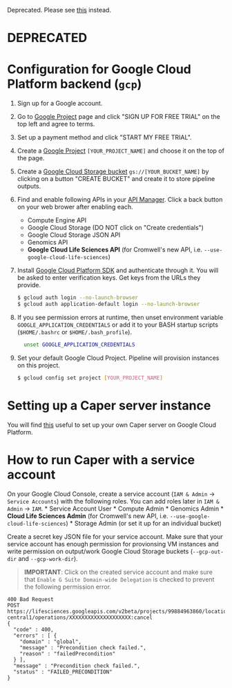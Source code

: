 Deprecated. Please see [this](../scripts/gcp_caper_server/README.md) instead.

# DEPRECATED

# Configuration for Google Cloud Platform backend (`gcp`)

1. Sign up for a Google account.
2. Go to [Google Project](https://console.developers.google.com/project) page and click "SIGN UP FOR FREE TRIAL" on the top left and agree to terms.
3. Set up a payment method and click "START MY FREE TRIAL".
4. Create a [Google Project](https://console.developers.google.com/project) `[YOUR_PROJECT_NAME]` and choose it on the top of the page.
5. Create a [Google Cloud Storage bucket](https://console.cloud.google.com/storage/browser) `gs://[YOUR_BUCKET_NAME]` by clicking on a button "CREATE BUCKET" and create it to store pipeline outputs.
6. Find and enable following APIs in your [API Manager](https://console.developers.google.com/apis/library). Click a back button on your web brower after enabling each.
    * Compute Engine API
    * Google Cloud Storage (DO NOT click on "Create credentials")
    * Google Cloud Storage JSON API
    * Genomics API
    * **Google Cloud Life Sciences API** (for Cromwell's new API, i.e. `--use-google-cloud-life-sciences`)

7. Install [Google Cloud Platform SDK](https://cloud.google.com/sdk/downloads) and authenticate through it. You will be asked to enter verification keys. Get keys from the URLs they provide.
    ```bash
    $ gcloud auth login --no-launch-browser
    $ gcloud auth application-default login --no-launch-browser
    ```

8. If you see permission errors at runtime, then unset environment variable `GOOGLE_APPLICATION_CREDENTIALS` or add it to your BASH startup scripts (`$HOME/.bashrc` or `$HOME/.bash_profile`).
    ```bash
      unset GOOGLE_APPLICATION_CREDENTIALS
    ```

7. Set your default Google Cloud Project. Pipeline will provision instances on this project.
    ```bash
    $ gcloud config set project [YOUR_PROJECT_NAME]
    ```

# Setting up a Caper server instance

You will find [this](./conf_encode_workshop_2019.md) useful to set up your own Caper server on Google Cloud Platform.

# How to run Caper with a service account

On your Google Cloud Console, create a service account (`IAM & Admin` -> `Service Accounts`) with the following roles. You can add roles later in `IAM & Admin` -> `IAM`.
    * Service Account User
    * Compute Admin
    * Genomics Admin
    * **Cloud Life Sciences Admin** (for Cromwell's new API, i.e. `--use-google-cloud-life-sciences`)
    * Storage Admin (or set it up for an individual bucket)

Create a secret key JSON file for your service account. Make sure that your service account has enough permission for provionsing VM instances and write permission on output/work Google Cloud Storage buckets (`--gcp-out-dir` and `--gcp-work-dir`).

> **IMPORTANT**: Click on the created service account and make sure that `Enable G Suite Domain-wide Delegation` is checked to prevent the following permission error.

```
400 Bad Request
POST https://lifesciences.googleapis.com/v2beta/projects/99884963860/locations/us-central1/operations/XXXXXXXXXXXXXXXXXXXX:cancel
{
  "code" : 400,
  "errors" : [ {
    "domain" : "global",
    "message" : "Precondition check failed.",
    "reason" : "failedPrecondition"
  } ],
  "message" : "Precondition check failed.",
  "status" : "FAILED_PRECONDITION"
}
```
